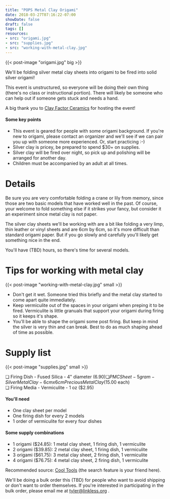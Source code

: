 ```yaml
---
title: "POPS Metal Clay Origami"
date: 2018-03-27T07:16:22-07:00
showDate: false
draft: false
tags: []
resources:
- src: "origami.jpg"
- src: "supplies.jpg"
- src: "working-with-metal-clay.jpg"
---
```

{{< post-image "origami.jpg" big >}}

We'll be folding silver metal clay sheets into origami to be fired into solid silver origami!

This event is unstructured, so everyone will be doing their own thing (there's no class or instructional portion). There will likely be someone who can help out if someone gets stuck and needs a hand.

A big thank you to [Clay Factor Ceramics](https://www.clayfactorceramics.com) for hosting the event!

#### Some key points

* This event is geared for people with some origami background. If you're new to origami, please contact an organizer and we'll see if we can pair you up with someone more experienced. Or, start practicing :-)
* Silver clay is pricey, be prepared to spend $30+ on supplies.
* Silver clay will be fired over night, so pick up and polishing will be arranged for another day.
* Children must be accompanied by an adult at all times.

# Details
Be sure you are very comfortable folding a crane or lily from memory, since those are two basic models that have worked well in the past. Of course, your welcome to fold something else if it strikes your fancy, but consider it an experiment since metal clay is not paper.

The silver clay sheets we'll be working with are a bit like folding a very limp, thin leather or vinyl sheets and are 6cm by 6cm, so it's more difficult than standard origami paper. But if you go slowly and carefully you'll likely get something nice in the end.

You'll have (TBD) hours, so there's time for several models.

# Tips for working with metal clay
{{< post-image "working-with-metal-clay.jpg" small >}}

* Don't get it wet. Someone tried this briefly and the metal clay started to come apart quite immediately.
* Keep vermiculite out of the spaces in your origami when preping it to be fired. Vermiculite is little granuals that support your origami during firing so it keeps it's shape.
* You'll be able to shape the origami some post firing. But keep in mind the silver is very thin and can break. Best to do as much shaping ahead of time as possible.

# Supply list
{{< post-image "supplies.jpg" small >}}

❏ Firing Dish - Fused Silica - 4" diameter ($6.90)  
❏ PMC Sheet - 5 gram - Silver Metal Clay - 6cm x 6cm Precious Metal Clay ($15.00 each)  
❏ Firing Media - Vermiculite - 1 oz ($2.95)

#### You'll need

* One clay sheet per model
* One firing dish for every 2 models
* 1 order of vermiculite for every four dishes

#### Some supply combinations

* 1 origami ($24.85): 1 metal clay sheet, 1 firing dish, 1 vermiculite
* 2 origami ($39.85): 2 metal clay sheet, 1 firing dish, 1 vermiculite
* 3 origami ($61.75): 3 metal clay sheet, 2 firing dish, 1 vermiculite
* 4 origami ($76.75): 4 metal clay sheet, 2 firing dish, 1 vermiculite

Recommended source: [Cool Tools](http://cooltools.us) (the search feature is your friend here).

We'll be doing a bulk order this (TBD) for people who want to avoid shipping or don't want to order themselves. If you're interested in participating in the bulk order, please email me at tyler@linkless.org .